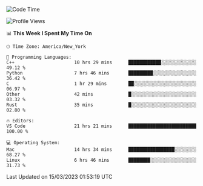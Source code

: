 <!--START_SECTION:waka-->
![Code Time](http://img.shields.io/badge/Code%20Time-224%20hrs%204%20mins-blue)

![Profile Views](http://img.shields.io/badge/Profile%20Views-5-blue)

📊 **This Week I Spent My Time On** 

```text
🕑︎ Time Zone: America/New_York

💬 Programming Languages: 
C++                      10 hrs 29 mins      ████████████░░░░░░░░░░░░░   49.12 % 
Python                   7 hrs 46 mins       █████████░░░░░░░░░░░░░░░░   36.42 % 
C                        1 hr 29 mins        ██░░░░░░░░░░░░░░░░░░░░░░░   06.97 % 
Other                    42 mins             █░░░░░░░░░░░░░░░░░░░░░░░░   03.32 % 
Rust                     35 mins             █░░░░░░░░░░░░░░░░░░░░░░░░   02.80 % 

🔥 Editors: 
VS Code                  21 hrs 21 mins      █████████████████████████   100.00 % 

💻 Operating System: 
Mac                      14 hrs 34 mins      █████████████████░░░░░░░░   68.27 % 
Linux                    6 hrs 46 mins       ████████░░░░░░░░░░░░░░░░░   31.73 % 
```


 Last Updated on 15/03/2023 01:53:19 UTC
<!--END_SECTION:waka-->
